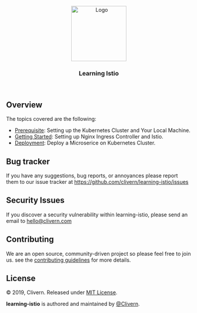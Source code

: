 <p align="center">
    <img alt="Logo" src="https://istio.io/latest/img/istio-bluelogo-whitebackground-unframed.svg" width="150" />
    <h3 align="center">Learning Istio</h3>
</p>
<br/>

## Overview

The topics covered are the following:

- [Prerequisite](prerequisite.md): Setting up the Kubernetes Cluster and Your Local Machine.
- [Getting Started](getting-started.md): Setting up Nginx Ingress Controller and Istio.
- [Deployment](deployment.md): Deploy a Microserice on Kubernetes Cluster.


## Bug tracker

If you have any suggestions, bug reports, or annoyances please report them to our issue tracker at https://github.com/clivern/learning-istio/issues


## Security Issues

If you discover a security vulnerability within learning-istio, please send an email to [hello@clivern.com](mailto:hello@clivern.com)


## Contributing

We are an open source, community-driven project so please feel free to join us. see the [contributing guidelines](CONTRIBUTING.md) for more details.


## License

© 2019, Clivern. Released under [MIT License](https://opensource.org/licenses/mit-license.php).

**learning-istio** is authored and maintained by [@Clivern](http://github.com/clivern).
